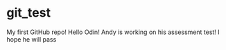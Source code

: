 # git_test
My first GitHub repo!
Hello Odin!
Andy is working on his assessment test! I hope he will pass